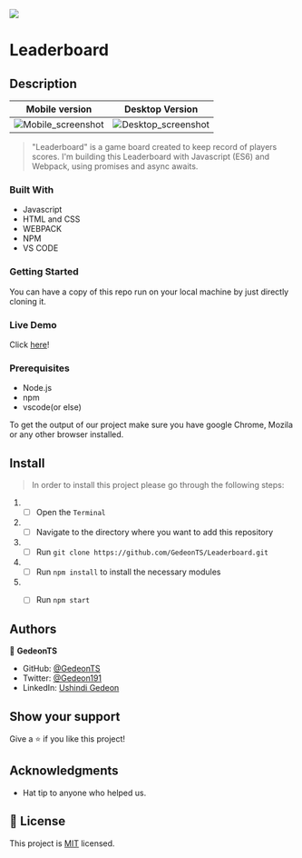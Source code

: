 ![](https://img.shields.io/badge/Microverse-blueviolet)
# Leaderboard

## Description

| Mobile version                                           | Desktop Version                                           |
| -------------------------------------------------------- | --------------------------------------------------------- |
| ![Mobile_screenshot](https://user-images.githubusercontent.com/97834160/168652643-e3ddd242-7455-42e7-9720-fa8fab4e2ac9.png) | ![Desktop_screenshot](https://user-images.githubusercontent.com/97834160/168653143-6f1ffdef-b0fd-46a8-83e5-a9975ec8f071.png) |

> "Leaderboard" is a game board created to keep record of players scores. I'm building this Leaderboard with Javascript (ES6) and Webpack, using promises and async awaits.

### Built With

- Javascript
- HTML and CSS
- WEBPACK
- NPM
- VS CODE


### Getting Started

You can have a copy of this repo run on your local machine by just directly cloning it.

### Live Demo

Click [here](https://gedeonts.github.io/Leaderboard_App/)!

### Prerequisites

- Node.js
- npm
- vscode(or else)

To get the output of our project make sure you have google Chrome, Mozila or any other browser installed.

## Install 

> In order to install this project please go through the following steps:

1. - [ ] Open the `Terminal`
2. - [ ] Navigate to the directory where you want to add this repository
3. - [ ] Run `git clone https://github.com/GedeonTS/Leaderboard.git`
4. - [ ] Run `npm install` to install the necessary modules
5. - [ ] Run `npm start`


## Authors

👤 **GedeonTS**

- GitHub: [@GedeonTS](https://github.com/GedeonTS)
- Twitter: [@Gedeon191](https://twitter.com/Gedeon191)
- LinkedIn: [Ushindi Gedeon](https://linkedin.com/in/ushindi-gedeon-73032a228)



## Show your support

Give a ⭐️ if you like this project!

## Acknowledgments

- Hat tip to anyone who helped us.

## 📝 License

This project is [MIT](./MIT.md) licensed.
